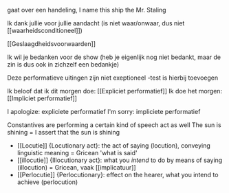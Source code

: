 gaat over een handeling, 
I name this ship the Mr. Staling

Ik dank jullie voor jullie aandacht (is niet waar/onwaar, dus niet [[waarheidsconditioneel]])

[[Geslaagdheidsvoorwaarden]]

Ik wil je bedanken voor de show (heb je eigenlijk nog niet bedankt, maar de zin is dus ook in zichzelf een bedankje)

Deze performatieve uitingen zijn niet exeptioneel
-test is hierbij toevoegen


Ik beloof dat ik dit morgen doe: [[Expliciet performatief]]
Ik doe het morgen: [[Impliciet performatief]]

I apologize: expliciete performatief
I'm sorry: impliciete performatief

Constantives are performing a certain kind of speech act as well
The sun is shining = I assert that the sun is shining

- [[Locutie]] {Locutionary act}: the act of saying (locution), conveying linguistic meaning = Gricean 'what is said'
- [[illocutie]] {Illocutionary act}: what you *intend* to do by means of saying (illocution) = Gricean, vaak [[implicatuur]]
- [[Perlocutie]] {Perlocutionary}: effect on the hearer, what you intend to achieve (perlocution)




